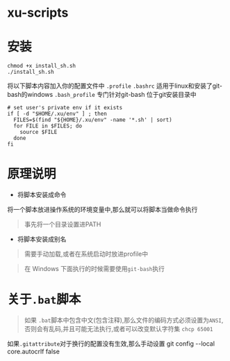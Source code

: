 # xu-scripts

# 安装
```shell
chmod +x install_sh.sh
./install_sh.sh
```

将以下脚本内容加入你的配置文件中
`.profile`
`.bashrc` 适用于linux和安装了git-bash的windows
`.bash_profile` 专门针对git-bash 位于git安装目录中

```shell
# set user's private env if it exists
if [ -d "$HOME/.xu/env" ] ; then
  FILES=$(find "${HOME}/.xu/env" -name '*.sh' | sort)
  for FILE in $FILES; do
    source $FILE
  done
fi
```


# 原理说明

- 将脚本安装成命令

将一个脚本放进操作系统的环境变量中,那么就可以将脚本当做命令执行
> 事先将一个目录设置进PATH

- 将脚本安装成别名
> 需要手动加载,或者在系统启动时放进profile中

> 在 Windows 下面执行的时候需要使用`git-bash`执行

# 关于`.bat`脚本

> 如果 `.bat`脚本中包含中文(包含注释),那么文件的编码方式必须设置为`ANSI`,否则会有乱码,并且可能无法执行,或者可以改变默认字符集 `chcp 65001`

如果`.gitattribute`对于换行的配置没有生效,那么手动设置
git config --local core.autocrlf false
